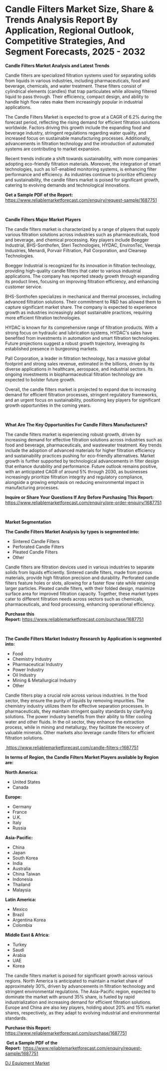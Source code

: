 <p><h1>Candle Filters Market Size, Share & Trends Analysis Report By Application, Regional Outlook, Competitive Strategies, And Segment Forecasts, 2025 - 2032</h1></p><p><strong>Candle Filters Market Analysis and Latest Trends</strong></p>
<p><p>Candle filters are specialized filtration systems used for separating solids from liquids in various industries, including pharmaceuticals, food and beverage, chemicals, and water treatment. These filters consist of cylindrical elements (candles) that trap particulates while allowing filtered liquid to pass through. Their efficiency, compact design, and ability to handle high flow rates make them increasingly popular in industrial applications.</p><p>The Candle Filters Market is expected to grow at a CAGR of 6.2% during the forecast period, reflecting the rising demand for efficient filtration solutions worldwide. Factors driving this growth include the expanding food and beverage industry, stringent regulations regarding water quality, and increased focus on sustainable manufacturing processes. Additionally, advancements in filtration technology and the introduction of automated systems are contributing to market expansion.</p><p>Recent trends indicate a shift towards sustainability, with more companies adopting eco-friendly filtration materials. Moreover, the integration of smart technologies, such as IoT-enabled monitoring systems, is enhancing filter performance and efficiency. As industries continue to prioritize efficiency and sustainability, the candle filters market is poised for significant growth, catering to evolving demands and technological innovations.</p></p>
<p><strong>Get a Sample PDF of the Report:&nbsp;</strong> <a href="https://www.reliablemarketforecast.com/enquiry/request-sample/1687751?utm_campaign=2274&utm_medium=2&utm_source=Github&utm_content=ia&utm_term=23022025&utm_id=candle-filters">https://www.reliablemarketforecast.com/enquiry/request-sample/1687751</a></p>
<p>&nbsp;</p>
<p><strong>Candle Filters Major Market Players</strong></p>
<p><p>The candle filters market is characterized by a range of players that supply various filtration solutions across industries such as pharmaceuticals, food and beverage, and chemical processing. Key players include Boegger Industrial, BHS-Sonthofen, Steri Technologies, HYDAC, EnvironTec, Veeraja Industries, Menardi, Porvair Filtration, Pall Corporation, and Clearsep Technologies.</p><p>Boegger Industrial is recognized for its innovation in filtration technology, providing high-quality candle filters that cater to various industrial applications. The company has reported steady growth through expanding its product lines, focusing on improving filtration efficiency, and enhancing customer service.</p><p>BHS-Sonthofen specializes in mechanical and thermal processes, including advanced filtration solutions. Their commitment to R&D has allowed them to capture significant market share. The company is expected to experience growth as industries increasingly adopt sustainable practices, requiring more efficient filtration technologies.</p><p>HYDAC is known for its comprehensive range of filtration products. With a strong focus on hydraulic and lubrication systems, HYDAC's sales have benefited from investments in automation and smart filtration technologies. Future projections suggest a robust growth trajectory, leveraging its established presence in burgeoning markets.</p><p>Pall Corporation, a leader in filtration technology, has a massive global footprint and strong sales revenue, estimated in the billions, driven by its diverse applications in healthcare, aerospace, and industrial sectors. Its ongoing investments in biopharmaceutical filtration technology are expected to bolster future growth.</p><p>Overall, the candle filters market is projected to expand due to increasing demand for efficient filtration processes, stringent regulatory frameworks, and an urgent focus on sustainability, positioning key players for significant growth opportunities in the coming years.</p></p>
<p>&nbsp;</p>
<p><strong>What Are The Key Opportunities For Candle Filters Manufacturers?</strong></p>
<p><p>The candle filters market is experiencing robust growth, driven by increasing demand for effective filtration solutions across industries such as food and beverage, pharmaceuticals, and wastewater treatment. Key trends include the adoption of advanced materials for higher filtration efficiency and sustainability practices pushing for eco-friendly alternatives. Market growth is further supported by technological advancements in filter design that enhance durability and performance. Future outlook remains positive, with an anticipated CAGR of around 5% through 2030, as businesses increasingly prioritize filtration integrity and regulatory compliance, alongside a growing emphasis on reducing environmental impact in manufacturing processes.</p></p>
<p><strong>Inquire or Share Your Questions If Any Before Purchasing This Report:</strong> <a href="https://www.reliablemarketforecast.com/enquiry/pre-order-enquiry/1687751?utm_campaign=2274&utm_medium=2&utm_source=Github&utm_content=ia&utm_term=23022025&utm_id=candle-filters">https://www.reliablemarketforecast.com/enquiry/pre-order-enquiry/1687751</a></p>
<p>&nbsp;</p>
<p><strong>Market Segmentation</strong></p>
<p><strong>The Candle Filters Market Analysis by types is segmented into:</strong></p>
<p><ul><li>Sintered Candle Filters</li><li>Perforated Candle Filters</li><li>Pleated Candle Filters</li><li>Other</li></ul></p>
<p><p>Candle filters are filtration devices used in various industries to separate solids from liquids efficiently. Sintered candle filters, made from porous materials, provide high filtration precision and durability. Perforated candle filters feature holes or slots, allowing for a faster flow rate while retaining larger particles. Pleated candle filters, with their folded design, maximize surface area for improved filtration capacity. Together, these market types cater to different filtration needs across sectors such as chemicals, pharmaceuticals, and food processing, enhancing operational efficiency.</p></p>
<p><strong>Purchase this Report:&nbsp;</strong><a href="https://www.reliablemarketforecast.com/purchase/1687751?utm_campaign=2274&utm_medium=2&utm_source=Github&utm_content=ia&utm_term=23022025&utm_id=candle-filters">https://www.reliablemarketforecast.com/purchase/1687751</a></p>
<p>&nbsp;</p>
<p><strong>The Candle Filters Market Industry Research by Application is segmented into:</strong></p>
<p><ul><li>Food</li><li>Chemistry Industry</li><li>Pharmaceutical Industry</li><li>Power Industry</li><li>Oil Industry</li><li>Mining & Metallurgical Industry</li><li>Other</li></ul></p>
<p><p>Candle filters play a crucial role across various industries. In the food sector, they ensure the purity of liquids by removing impurities. The chemistry industry utilizes them for effective separation processes. In pharmaceuticals, they maintain stringent quality standards by clarifying solutions. The power industry benefits from their ability to filter cooling water and other fluids. In the oil sector, they enhance the extraction process, while in mining and metallurgy, they facilitate the recovery of valuable minerals. Other markets also leverage candle filters for efficient filtration solutions.</p></p>
<p><a href="https://www.reliablemarketforecast.com/candle-filters-r1687751?utm_campaign=2274&utm_medium=2&utm_source=Github&utm_content=ia&utm_term=23022025&utm_id=candle-filters">&nbsp;https://www.reliablemarketforecast.com/candle-filters-r1687751</a></p>
<p><strong>In terms of Region, the Candle Filters Market Players available by Region are:</strong></p>
<p>
    <p> <strong> North America: </strong>
        <ul>
            <li>United States</li>
            <li>Canada</li>
        </ul>
        </p> 
    <p> <strong> Europe: </strong>
        <ul>
            <li>Germany</li>
            <li>France</li>
            <li>U.K.</li>
            <li>Italy</li>
            <li>Russia</li>
        </ul>
        </p> 
    <p> <strong> Asia-Pacific: </strong>
        <ul>
            <li>China</li>
            <li>Japan</li>
            <li>South Korea</li>
            <li>India</li>
            <li>Australia</li>
            <li>China Taiwan</li>
            <li>Indonesia</li>
            <li>Thailand</li>
            <li>Malaysia</li>
        </ul>
        </p> 
    <p> <strong> Latin America: </strong>
        <ul>
            <li>Mexico</li>
            <li>Brazil</li>
            <li>Argentina Korea</li>
            <li>Colombia</li>
        </ul>
        </p> 
    <p> <strong> Middle East & Africa: </strong>
        <ul>
            <li>Turkey</li>
            <li>Saudi</li>
            <li>Arabia</li>
            <li>UAE</li>
            <li>Korea</li>
        </ul>
    </p>
    </p>
<p><p>The candle filters market is poised for significant growth across various regions. North America is anticipated to maintain a market share of approximately 30%, driven by advancements in filtration technology and stringent environmental regulations. The Asia-Pacific region, expected to dominate the market with around 35% share, is fueled by rapid industrialization and increasing demand for efficient filtration solutions. Europe and China are also key players, holding about 20% and 15% market shares, respectively, as they adapt to evolving industrial and environmental standards.</p></p>
<p><strong>Purchase this Report: </strong><a href="https://www.reliablemarketforecast.com/purchase/1687751?utm_campaign=2274&utm_medium=2&utm_source=Github&utm_content=ia&utm_term=23022025&utm_id=candle-filters">https://www.reliablemarketforecast.com/purchase/1687751</a></p>
<p>&nbsp;<strong>Get a Sample PDF of the Report:&nbsp;&nbsp;</strong><a href="https://www.reliablemarketforecast.com/enquiry/request-sample/1687751?utm_campaign=2274&utm_medium=2&utm_source=Github&utm_content=ia&utm_term=23022025&utm_id=candle-filters">https://www.reliablemarketforecast.com/enquiry/request-sample/1687751</a></p>
<p><strong></strong></p>
<p><p><a href="https://github.com/AngelaWalsh696/Market-Research-Report-List-1/blob/main/dj-equipment-market.md?utm_campaign=2274&utm_medium=2&utm_source=Github&utm_content=ia&utm_term=23022025&utm_id=candle-filters">DJ Equipment Market</a></p></p>